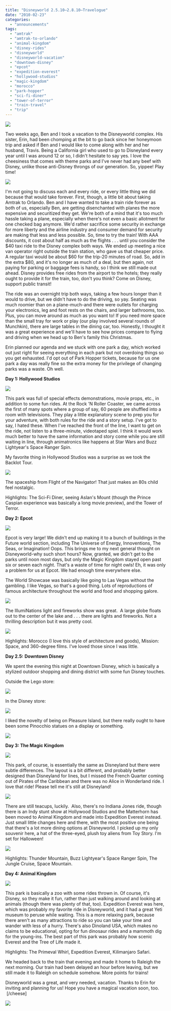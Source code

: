 ```yaml
---
title: "Disneyworld 2.5.10–2.8.10—Travelogue"
date: "2010-02-23"
categories: 
  - "announcements"
tags: 
  - "amtrak"
  - "amtrak-to-orlando"
  - "animal-kingdom"
  - "disney-rides"
  - "disneyworld"
  - "disneyworld-vacation"
  - "downtown-disney"
  - "epcot"
  - "expedition-everest"
  - "hollywood-studios"
  - "magic-kingdom"
  - "morocco"
  - "park-hopper"
  - "sci-fi-diner"
  - "tower-of-terror"
  - "train-travel"
  - "trip"
---
```


![](http://www.blastanova.com/photoalbum/Adventures/Disneyworld/Magic%20Kingdom/disneyworld2%20004.JPG)

Two weeks ago, Ben and I took a vacation to the Disneyworld complex. His sister, Erin, had been chomping at the bit to go back since her honeymoon trip and asked if Ben and I would like to come along with her and her husband, Travis. Being a California girl who used to go to Disneyland every year until I was around 12 or so, I didn't hesitate to say yes. I love the cheesiness that comes with theme parks and I've never had any beef with Disney, unlike those anti-Disney throngs of our generation. So, yippee! Play time!

![](http://www.blastanova.com/photoalbum/Adventures/Disneyworld/Hollywood%20Studios/disneyworld%20027.JPG)

I'm not going to discuss each and every ride, or every little thing we did because that would take forever. First, though, a little bit about taking Amtrak to Orlando. Ben and I have wanted to take a train ride forever as both of us, especially Ben, are getting disenchanted with planes the more expensive and securitized they get. We're both of a mind that it's too much hassle taking a plane, especially when there's not even a basic allotment for one checked bag anymore. We'd rather sacrifice some security in exchange for more liberty and the airline industry and consumer demand for security are making that less and less possible. So, time to try the train! With AAA discounts, it cost about half as much as the flights . . . until you consider the $40 taxi ride to the Disney complex both ways. We ended up meeting a nice van operator right outside the train station, who gave us that cheaper price. A regular taxi would be about $60 for the trip-20 minutes of road. So, add in the extra $80, and it's no longer as much of a deal, but then again, not paying for parking or baggage fees is handy, so I think we still made out ahead. Disney provides free rides from the airport to the hotels; they really ought to provide it for the train, too, don't you think? Come on Disney, support public transit!

The ride was an overnight trip both ways, taking a few hours longer than it would to drive, but we didn't have to do the driving, so yay. Seating was much roomier than on a plane-much-and there were outlets for charging your electronics, leg and foot rests on the chairs, and larger bathrooms, too. Plus, you can move around as much as you want to! If you need more space than the small tray for work or play (our play involved several rounds of Munchkin), there are large tables in the dining car, too. Honestly, I thought it was a great experience and we'll have to see how prices compare to flying and driving when we head up to Ben's family this Christmas.

Erin planned our agenda and we stuck with one park a day, which worked out just right for seeing everything in each park but not overdoing things so you get exhausted. I'd opt out of Park Hopper tickets, because for us one park a day was really fine so the extra money for the privilege of changing parks was a waste. Oh well.

**Day 1: Hollywood Studios**

![](http://www.blastanova.com/photoalbum/Adventures/Disneyworld/Hollywood%20Studios/disneyworld%20120.JPG)

This park was full of special effects demonstrations, movie props, etc., in addition to some fun rides. At the Rock 'N Roller Coaster, we came across the first of many spots where a group of say, 60 people are shuffled into a room with televisions. They play a little explanatory scene to prep you for your adventure, with both rules for the ride and a story setup. I've got to say, I hated these. When I've reached the front of the line, I want to get on the ride, not listen to a three-minute, videotaped spiel. I think it would work much better to have the same information and story come while you are still waiting in line, through animatronics like happens at Star Wars and Buzz Lightyear's Space Ranger Spin.

My favorite thing in Hollywood Studios was a surprise as we took the Backlot Tour.

![](http://www.blastanova.com/photoalbum/Adventures/Disneyworld/Hollywood%20Studios/disneyworld%20045.JPG)

The spaceship from Flight of the Navigator! That just makes an 80s child feel nostalgic.

Highlights: The Sci-Fi Diner, seeing Aslan's Mount (though the Prince Caspian experience was basically a long movie preview), and the Tower of Terror.

**Day 2: Epcot**

![](http://www.blastanova.com/photoalbum/Adventures/Disneyworld/Epcot/disneyworld%20121.JPG)

Epcot is very large! We didn't end up making it to a bunch of buildings in the Future world section, including The Universe of Energy, Innoventions, The Seas, or Imagination! Oops. This brings me to my next general thought on Disneyworld-why such short hours? Now, granted, we didn't get to the parks until noon most days, but only the Magic Kingdom stayed open past six or seven each night. That's a waste of time for night owls! Eh, it was only a problem for us at Epcot. We had enough time everywhere else.

The World Showcase was basically like going to Las Vegas without the gambling. I like Vegas, so that's a good thing. Lots of reproductions of famous architecture throughout the world and food and shopping galore.

![](http://www.blastanova.com/photoalbum/Adventures/Disneyworld/Epcot/disneyworld%20138.JPG)

The IllumiNations light and fireworks show was great.  A large globe floats out to the center of the lake and . . . there are lights and fireworks. Not a thrilling description but it was pretty cool.

![](http://www.blastanova.com/photoalbum/Adventures/Disneyworld/Epcot/disneyworld%20285.JPG)

Highlights: Morocco (I love this style of architecture and goods), Mission: Space, and 360-degree films. I've loved those since I was little.

**Day 2.5:** **Downtown Disney**

We spent the evening this night at Downtown Disney, which is basically a stylized outdoor shopping and dining district with some fun Disney touches.

Outside the Lego store:

![](http://www.blastanova.com/photoalbum/Adventures/Disneyworld/Downtown%20Disney/disneyworld%20316.JPG)

In the Disney store:

![](http://www.blastanova.com/photoalbum/Adventures/Disneyworld/Downtown%20Disney/disneyworld%20312.JPG)

I liked the novelty of being on Pleasure Island, but there really ought to have been some Pinocchio statues on a display or something.

![](http://www.blastanova.com/photoalbum/Adventures/Disneyworld/Downtown%20Disney/disneyworld%20325.JPG)

**Day 3: The Magic Kingdom**

![](http://www.blastanova.com/photoalbum/Adventures/Disneyworld/Magic%20Kingdom/disneyworld2%20105.JPG)

This park, of course, is essentially the same as Disneyland but there were subtle differences. The layout is a bit different, and probably better designed than Disneyland for lines, but I missed the French Quarter coming out of Pirates of the Caribbean and there was no Alice in Wonderland ride. I love that ride! Please tell me it's still at Disneyland!

![](http://www.blastanova.com/photoalbum/Adventures/Disneyworld/Magic%20Kingdom/disneyworld2%20056.JPG)

There are still teacups, luckily.  Also, there's no Indiana Jones ride, though there is an Indy stunt show at Hollywood Studios and the Matterhorn has been moved to Animal Kingdom and made into Expedition Everest instead.  Just small little changes here and there, with the most positive one being that there's a lot more dining options at Disneyworld. I picked up my only souvenir here, a hat of the three-eyed, plush toy aliens from Toy Story. I'm set for Halloween!

![](http://www.blastanova.com/photoalbum/Adventures/Disneyworld/Magic%20Kingdom/disneyworld2%20007.JPG)

Highlights: Thunder Mountain, Buzz Lightyear's Space Ranger Spin, The Jungle Cruise, Space Mountain.

**Day 4: Animal Kingdom**

![](http://www.blastanova.com/photoalbum/Adventures/Disneyworld/Animal%20Kingdom/disneyworld2%20227.JPG)

This park is basically a zoo with some rides thrown in. Of course, it's Disney, so they make it fun, rather than just walking around and looking at animals (though there was plenty of that, too). Expedition Everest was here, which was probably my favorite ride in Disneyworld, and it had a great Yeti museum to peruse while waiting. This is a more relaxing park, because there aren't as many attractions to ride so you can take your time and wander with less of a hurry. There's also Dinoland USA, which makes no claims to be educational, opting for fun dinosaur rides and a mammoth dig for the young-ins. The best part of this park was probably how scenic Everest and the Tree of Life made it.

Highlights: The Primeval Whirl, Expedition Everest, Kilimanjaro Safari.

We headed back to the train that evening and made it home to Raleigh the next morning. Our train had been delayed an hour before leaving, but we still made it to Raleigh on schedule somehow. More points for trains!

Disneyworld was a great, and very needed, vacation. Thanks to Erin for inviting and planning for us! Hope you have a magical vacation soon, too.  \[/cheese\]

![](http://www.blastanova.com/photoalbum/Adventures/Disneyworld/Epcot/disneyworld%20149.JPG)
